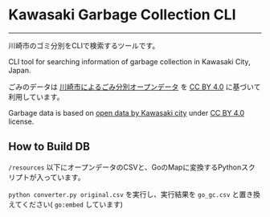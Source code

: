 # Kawasaki Garbage Collection CLI

---

川崎市のゴミ分別をCLIで検索するツールです。

CLI tool for searching information of garbage collection in Kawasaki City, Japan.

ごみのデータは [川崎市によるごみ分別オープンデータ](https://www.city.kawasaki.jp/300/page/0000075059.html#opendata_dataset_25) を [CC BY 4.0](https://creativecommons.org/licenses/by/4.0/deed.ja) に基づいて利用しています。

Garbage data is based on [open data by Kawasaki city](https://www.city.kawasaki.jp/300/page/0000075059.html#opendata_dataset_25) under [CC BY 4.0](https://creativecommons.org/licenses/by/4.0/legalcode) license.

## How to Build DB

`/resources` 以下にオープンデータのCSVと、GoのMapに変換するPythonスクリプトが入っています。

`python converter.py original.csv` を実行し、実行結果を `go_gc.csv` と置き換えてください( `go:embed` しています)